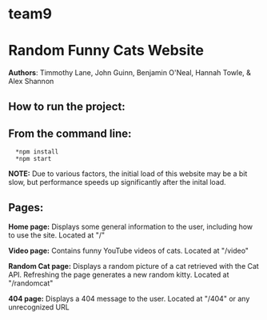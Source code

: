 # team9

# Random Funny Cats Website
**Authors**: Timmothy Lane, John Guinn, Benjamin O'Neal, Hannah Towle, & Alex Shannon

## How to run the project:
##  From the command line:
      *npm install
      *npm start
 **NOTE:** Due to various factors, the initial load of this website may be a bit slow, but performance speeds up significantly after the inital load.
      
## Pages:
  **Home page:** Displays some general information to the user, including how to use the site.
                  Located at "/"
                  
  **Video page:** Contains funny YouTube videos of cats.
                  Located at "/video"
                  
  **Random Cat page:**  Displays a random picture of a cat retrieved with the Cat API. 
                        Refreshing the page generates a new random kitty.
                        Located at "/randomcat"
                        
  **404 page:** Displays a 404 message to the user.
                Located at "/404" or any unrecognized URL


